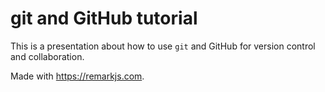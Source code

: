 # git and GitHub tutorial

This is a presentation about how to use `git` and GitHub for version control and collaboration.

Made with https://remarkjs.com.
